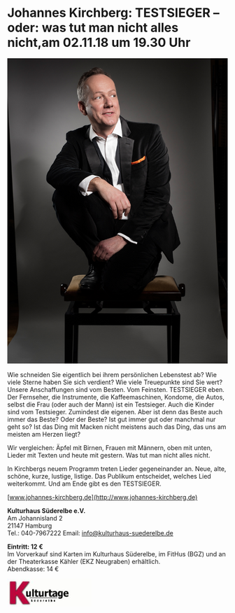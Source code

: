 # Johannes Kirchberg: TESTSIEGER – oder: was tut man nicht alles nicht,am 02.11.18 um 19.30 Uhr 

![](/img/Kirchberg_Testsieger_2.jpg)

Wie schneiden Sie eigentlich bei ihrem persönlichen Lebenstest ab? Wie viele Sterne haben
Sie sich verdient? Wie viele Treuepunkte sind Sie wert? Unsere Anschaffungen sind vom Besten.
Vom Feinsten. TESTSIEGER eben. Der Fernseher, die Instrumente, die Kaffeemaschinen, Kondome, die Autos,
selbst die Frau (oder auch der Mann) ist ein Testsieger. Auch die Kinder sind vom Testsieger. Zumindest die
eigenen. Aber ist denn das Beste auch immer das Beste? Oder der Beste? Ist gut immer gut oder
manchmal nur geht so? Ist das Ding mit Macken nicht meistens auch das Ding, das uns am meisten am Herzen liegt?

Wir vergleichen: Äpfel mit Birnen, Frauen mit Männern, oben mit unten, Lieder mit Texten
und heute mit gestern. Was tut man nicht alles nicht.

In Kirchbergs neuem Programm treten Lieder gegeneinander an. Neue, alte, schöne, kurze,
lustige, listige. Das Publikum entscheidet, welches Lied weiterkommt. Und am Ende gibt es den TESTSIEGER.


[www.johannes-kirchberg.de](http://www.johannes-kirchberg.de)

**Kulturhaus Süderelbe e.V.**  
Am Johannisland 2  
21147 Hamburg  
Tel.: 040-7967222
Email: info@kulturhaus-suederelbe.de  

**Eintritt: 12 €**  
Im Vorverkauf sind Karten im Kulturhaus Süderelbe, im FitHus (BGZ) und
an der Theaterkasse Kähler (EKZ Neugraben) erhältlich.  
Abendkasse: 14 €

![](/img/wsb_192x64_Kulturtage2.jpg)
